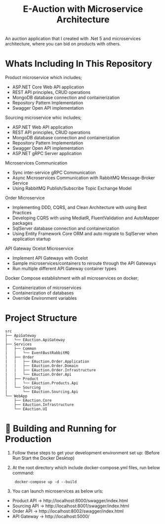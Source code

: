 # <div align="center">E-Auction with Microservice Architecture</div>
</br>
An auction application that I created with .Net 5 and microservices architecture, where you can bid on products with others.

</br>

# Whats Including In This Repository

Product microservice which includes;
*  ASP.NET Core Web API application
*  REST API principles, CRUD operations
*  MongoDB database connection and containerization
*  Repository Pattern Implementation
*  Swagger Open API implementation

Sourcing microservice whic includes;
*  ASP.NET Web API application
*  REST API principles, CRUD operations
*  MongoDB database connection and containerization
*  Repository Pattern Implementation
*  Swagger Open API implementation
*  ASP.NET gRPC Server application

Microservices Communication
*  Sync inter-service gRPC Communication
*  Async Microservices Communication with RabbitMQ Message-Broker Service
*  Using RabbitMQ Publish/Subscribe Topic Exchange Model

Order Microservice
*  Implementing DDD, CQRS, and Clean Architecture with using Best Practices
*  Developing CQRS with using MediatR, FluentValidation and AutoMapper packages
*  SqlServer database connection and containerization
*  Using Entity Framework Core ORM and auto migrate to SqlServer when application startup

API Gateway Ocelot Microservice
*  Implement API Gateways with Ocelot
*  Sample microservices/containers to reroute through the API Gateways
*  Run multiple different API Gateway container types

Docker Compose establishment with all microservices on docker;
*  Containerization of microservices
*  Containerization of databases
*  Override Environment variables

# Project Structure

```
src
├── ApiGateway
|   └── EAuction.ApiGateway
├── Services                    
│   ├── Common
|   |   └── EventBustRabbitMQ
|   ├── Order
|   |   ├── EAuction.Order.Application
|   |   ├── EAuction.Order.Domain
|   |   ├── EAuction.Order.Infrastructure
|   |   └── EAuction.Order.Api
│   ├── Product
|   |   └── EAuction.Products.Api
│   └── Sourcing  
|       └── EAuction.Sourcing.Api
└── WebApp
    ├── EAuction.Core
    ├── EAuction.Infrastructure
    └── EAuction.UI
```
    

# 🚀 Building and Running for Production

1. Follow these steps to get your development environment set up: (Before Run Start the Docker Desktop)

2. At the root directory which include docker-compose.yml files, run below command:

        docker-compose up -d --build
        
3. You can launch microservices as below urls:

* Product API -> http://localhost:8000/swagger/index.html 
* Sourcing API -> http://localhost:8001/swagger/index.html 
* Order API -> http://localhost:8002/swagger/index.html 
* API Gateway -> http://localhost:5000/
